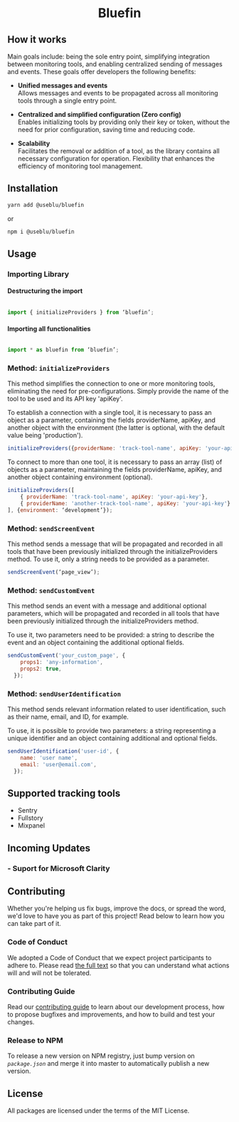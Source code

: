 <h1 align="center">
  Bluefin
</h1>

## How it works
Main goals include: being the sole entry point, simplifying integration between monitoring tools, and enabling centralized sending of messages and events.
These goals offer developers the following benefits:

- **Unified messages and events** <br>
  Allows messages and events to be propagated across all monitoring tools through a single entry point.

- **Centralized and simplified configuration (Zero config)** <br>
  Enables initializing tools by providing only their key or token, without the need for prior configuration, saving time and reducing code.

- **Scalability** <br>
  Facilitates the removal or addition of a tool, as the library contains all necessary configuration for operation. Flexibility that enhances the efficiency of monitoring tool management.


## Installation
```sh
yarn add @useblu/bluefin
```
or
```sh
npm i @useblu/bluefin
```
## Usage
### Importing Library

#### Destructuring the import
```js

import { initializeProviders } from ‘bluefin’;

```
#### Importing all functionalities
```js

import * as bluefin from ‘bluefin’;

```

### Method: `initializeProviders`
This method simplifies the connection to one or more monitoring tools, eliminating the need for pre-configurations. Simply provide the name of the tool to be used and its API key 'apiKey'.

To establish a connection with a single tool, it is necessary to pass an object as a parameter, containing the fields providerName, apiKey, and another object with the environment (the latter is optional, with the default value being 'production').
```js
initializeProviders({providerName: 'track-tool-name', apiKey: 'your-api-key'}, {environment: ‘development’});
```

To connect to more than one tool, it is necessary to pass an array (list) of objects as a parameter, maintaining the fields providerName, apiKey, and another object containing environment (optional).
```js
initializeProviders([
    { providerName: 'track-tool-name', apiKey: 'your-api-key'},
    { providerName: 'another-track-tool-name', apiKey: 'your-api-key'}
], {environment: ‘development’});
```

### Method: `sendScreenEvent`
This method sends a message that will be propagated and recorded in all tools that have been previously initialized through the initializeProviders method. To use it, only a string needs to be provided as a parameter.
```js
sendScreenEvent(‘page_view’);
```

### Method: `sendCustomEvent`
This method sends an event with a message and additional optional parameters, which will be propagated and recorded in all tools that have been previously initialized through the initializeProviders method.

To use it, two parameters need to be provided: a string to describe the event and an object containing the additional optional fields.
```js
sendCustomEvent('your_custom_page', {
    props1: 'any-information',
    props2: true,
  });
```

### Method: `sendUserIdentification`
This method sends relevant information related to user identification, such as their name, email, and ID, for example.

To use, it is possible to provide two parameters: a string representing a unique identifier and an object containing additional and optional fields.
```js
sendUserIdentification('user-id', {
    name: 'user name',
    email: 'user@email.com',
  });
```

## Supported tracking tools
- Sentry
- Fullstory
- Mixpanel

## Incoming Updates
### - Suport for Microsoft Clarity

## Contributing
Whether you're helping us fix bugs, improve the docs, or spread the word, we'd love to have you as part of this project! Read below to learn how you can take part of it.
### Code of Conduct
We adopted a Code of Conduct that we expect project participants to adhere to. Please read [the full text](.github/CODE_OF_CONDUCT.md) so that you can understand what actions will and will not be tolerated.
### Contributing Guide
Read our [contributing guide](.github/CONTRIBUTING.md) to learn about our development process, how to propose bugfixes and improvements, and how to build and test your changes.
### Release to NPM
To release a new version on NPM registry, just bump version on *`package.json`* and merge it into master to automatically publish a new version.
## License
All packages are licensed under the terms of the MIT License.
